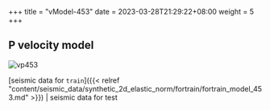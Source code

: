 +++
title = "vModel-453"
date =  2023-03-28T21:29:22+08:00
weight = 5
+++

## P velocity model

![vp453](/images/data_prepare/velocity-model/vp_453.svg?width=40pc) 

[seismic data for `train`]({{< relref "content/seismic_data/synthetic_2d_elastic_norm/fortrain/fortrain_model_453.md" >}}) | 
seismic data for test

